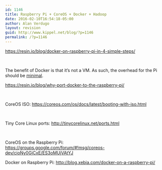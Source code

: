 ```yaml
---
id: 1146
title: Raspberry Pi + CoreOS + Docker + Hadoop
date: 2016-02-10T16:54:18-05:00
author: Alan Verdugo
layout: revision
guid: http://www.kippel.net/blog/?p=1146
permalink: /?p=1146
---
```

<a href="https://resin.io/blog/docker-on-raspberry-pi-in-4-simple-steps/" target="_blank">https://resin.io/blog/docker-on-raspberry-pi-in-4-simple-steps/</a>

&nbsp;

The benefit of Docker is that it&#8217;s not a VM. As such, the overhead for the Pi should be [minimal](http://sysadmin.miniconf.org/2010/lca2010_sysadmin_Sam_Vilain_containers_vserver_etc.pdf).

<a href="https://resin.io/blog/why-port-docker-to-the-raspberry-pi/" target="_blank">https://resin.io/blog/why-port-docker-to-the-raspberry-pi/</a>

&nbsp;

CoreOS ISO: <a href="https://coreos.com/os/docs/latest/booting-with-iso.html" target="_blank">https://coreos.com/os/docs/latest/booting-with-iso.html</a>

&nbsp;

Tiny Core Linux ports: <a href="http://tinycorelinux.net/ports.html" target="_blank">http://tinycorelinux.net/ports.html</a>

&nbsp;

CoreOS on the Raspberry Pi: <a href="https://groups.google.com/forum/#!msg/coreos-dev/cioNy0GjCxE/ES3oMUjVAtYJ" target="_blank">https://groups.google.com/forum/#!msg/coreos-dev/cioNy0GjCxE/ES3oMUjVAtYJ</a>

Docker on Raspberry Pi: <a href="http://blog.xebia.com/docker-on-a-raspberry-pi/" target="_blank">http://blog.xebia.com/docker-on-a-raspberry-pi/</a>